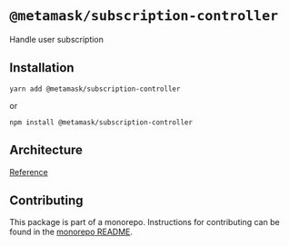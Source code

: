# `@metamask/subscription-controller`

Handle user subscription

## Installation

`yarn add @metamask/subscription-controller`

or

`npm install @metamask/subscription-controller`

## Architecture

[Reference](./ARCHITECTURE.md)

## Contributing

This package is part of a monorepo. Instructions for contributing can be found in the [monorepo README](https://github.com/MetaMask/core#readme).
